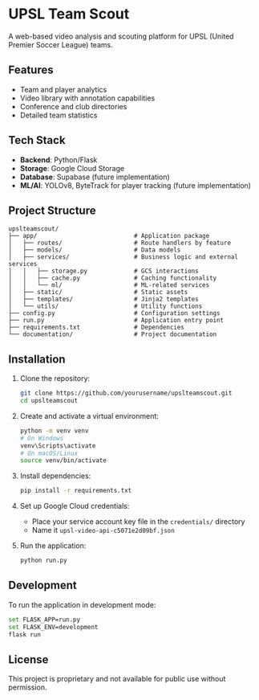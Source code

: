 # UPSL Team Scout

A web-based video analysis and scouting platform for UPSL (United Premier Soccer League) teams.

## Features

- Team and player analytics
- Video library with annotation capabilities
- Conference and club directories
- Detailed team statistics

## Tech Stack

- **Backend**: Python/Flask
- **Storage**: Google Cloud Storage
- **Database**: Supabase (future implementation)
- **ML/AI**: YOLOv8, ByteTrack for player tracking (future implementation)

## Project Structure

```
upslteamscout/
├── app/                           # Application package
│   ├── routes/                    # Route handlers by feature
│   ├── models/                    # Data models
│   ├── services/                  # Business logic and external services
│   │   ├── storage.py             # GCS interactions
│   │   ├── cache.py               # Caching functionality
│   │   └── ml/                    # ML-related services
│   ├── static/                    # Static assets
│   ├── templates/                 # Jinja2 templates
│   └── utils/                     # Utility functions
├── config.py                      # Configuration settings
├── run.py                         # Application entry point
├── requirements.txt               # Dependencies
└── documentation/                 # Project documentation
```

## Installation

1. Clone the repository:
   ```bash
   git clone https://github.com/yourusername/upslteamscout.git
   cd upslteamscout
   ```

2. Create and activate a virtual environment:
   ```bash
   python -m venv venv
   # On Windows
   venv\Scripts\activate
   # On macOS/Linux
   source venv/bin/activate
   ```

3. Install dependencies:
   ```bash
   pip install -r requirements.txt
   ```

4. Set up Google Cloud credentials:
   - Place your service account key file in the `credentials/` directory
   - Name it `upsl-video-api-c5071e2d09bf.json`

5. Run the application:
   ```bash
   python run.py
   ```

## Development

To run the application in development mode:

```bash
set FLASK_APP=run.py
set FLASK_ENV=development
flask run
```

## License

This project is proprietary and not available for public use without permission.

